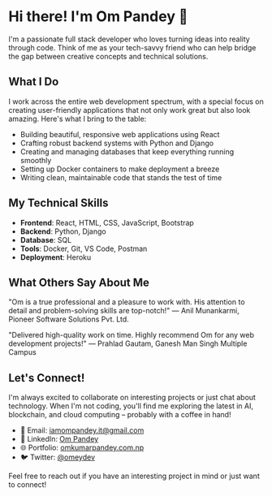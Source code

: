 # Hi there! I'm Om Pandey 👋

I'm a passionate full stack developer who loves turning ideas into reality through code. Think of me as your tech-savvy friend who can help bridge the gap between creative concepts and technical solutions.

## What I Do

I work across the entire web development spectrum, with a special focus on creating user-friendly applications that not only work great but also look amazing. Here's what I bring to the table:

- Building beautiful, responsive web applications using React
- Crafting robust backend systems with Python and Django
- Creating and managing databases that keep everything running smoothly
- Setting up Docker containers to make deployment a breeze
- Writing clean, maintainable code that stands the test of time

## My Technical Skills

- **Frontend**: React, HTML, CSS, JavaScript, Bootstrap
- **Backend**: Python, Django
- **Database**: SQL
- **Tools**: Docker, Git, VS Code, Postman
- **Deployment**: Heroku

## What Others Say About Me

"Om is a true professional and a pleasure to work with. His attention to detail and problem-solving skills are top-notch!" 
— Anil Munankarmi, Pioneer Software Solutions Pvt. Ltd.

"Delivered high-quality work on time. Highly recommend Om for any web development projects!"
— Prahlad Gautam, Ganesh Man Singh Multiple Campus

## Let's Connect!

I'm always excited to collaborate on interesting projects or just chat about technology. When I'm not coding, you'll find me exploring the latest in AI, blockchain, and cloud computing – probably with a coffee in hand!

- 📧 Email: iamompandey.it@gmail.com
- 💼 LinkedIn: [Om Pandey](https://www.linkedin.com/in/om-pandey-647844305/)
- 🌐 Portfolio: [omkumarpandey.com.np](https://www.omkumarpandey.com.np/)
- 🐦 Twitter: [@omeydev](https://x.com/omeydev)

Feel free to reach out if you have an interesting project in mind or just want to connect!
